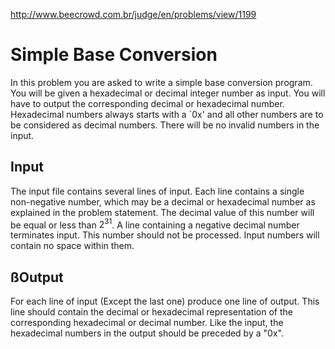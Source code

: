 http://www.beecrowd.com.br/judge/en/problems/view/1199

# Simple Base Conversion

In this problem you are asked to write a simple base conversion program.
You will be given a hexadecimal or decimal integer number as input. You
will have to output the corresponding decimal or hexadecimal number.
Hexadecimal numbers always starts with a `0x' and all other numbers are
to be considered as decimal numbers. There will be no invalid numbers
in the input.

## Input

The input file contains several lines of input. Each line contains a single
non-negative number, which may be a decimal or hexadecimal number as
explained in the problem statement. The decimal value of this number will
be equal or less than $2^{31}$. A line containing a negative decimal number
terminates input. This number should not be processed. Input numbers will
contain no space within them.

## ßOutput

For each line of input (Except the last one) produce one line of output.
This line should contain the decimal or hexadecimal representation of the
corresponding hexadecimal or decimal number. Like the input, the
hexadecimal numbers in the output should be preceded by a "0x".
